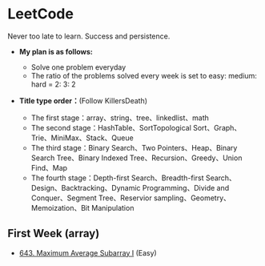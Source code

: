 # LeetCode
Never too late to learn. Success and persistence.

- **My plan is as follows:**
  - Solve one problem everyday
  - The ratio of the problems solved every week is set to easy: medium: hard = 2: 3: 2
  
- **Title type order：**(Follow KillersDeath)
  - The first stage：array、string、tree、linkedlist、math
  - The second stage：HashTable、SortTopological Sort、Graph、Trie、MiniMax、Stack、Queue
  - The third stage：Binary Search、Two Pointers、Heap、Binary Search Tree、Binary Indexed Tree、Recursion、Greedy、Union Find、Map
  - The fourth stage：Depth-first Search、Breadth-first Search、Design、Backtracking、Dynamic Programming、Divide and Conquer、Segment Tree、Reservior sampling、Geometry、Memoization、Bit Manipulation
  
## First Week (array)
- [643. Maximum Average Subarray I](https://leetcode.com/problems/maximum-average-subarray-i/description/) (Easy)
